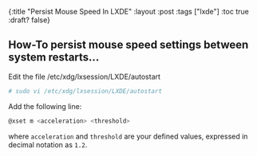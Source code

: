 {:title "Persist Mouse Speed In LXDE"
 :layout :post
 :tags  ["lxde"]
 :toc true
 :draft? false}

## How-To persist mouse speed settings between system restarts...

Edit the file /etc/xdg/lxsession/LXDE/autostart


```bash
# sudo vi /etc/xdg/lxsession/LXDE/autostart
```

Add the following line:


```bash
@xset m <acceleration> <threshold>
```

where `acceleration` and `threshold` are your defined values, expressed in decimal notation as `1.2`.
